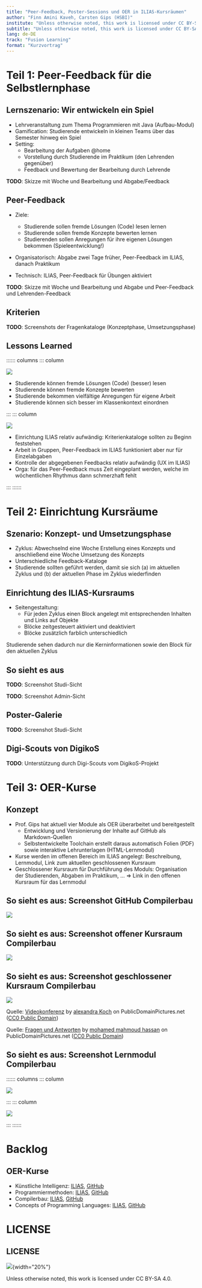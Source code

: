 ```yaml
---
title: "Peer-Feedback, Poster-Sessions und OER in ILIAS-Kursräumen"
author: "Finn Amini Kaveh, Carsten Gips (HSBI)"
institute: "Unless otherwise noted, this work is licensed under CC BY-SA 4.0."
subtitle: "Unless otherwise noted, this work is licensed under CC BY-SA 4.0."
lang: de-DE
track: "Fusion Learning"
format: "Kurzvortrag"
---
```



<!--
Das Projekt DigikoS hat im letzten Jahr die beiden Module "Künstliche Intelligenz" (KI) und "Programmiermethoden" (PM) am Campus Minden unterstützt. Beide Veranstaltungen sind durch moderne Lehrkonzepte und eine enge Verschmelzung digitaler und analoger Elemente geprägt und werden im Flipped Classroom durchgeführt; die Veranstaltung KI wird zudem in internationaler Kooperation organisiert. In beiden Projekten sollte die Selbstlernphase gestärkt und das Peer-Learning gefördert werden, in KI war zusätzlich die Aktivierung der Studierenden im Internationalisierungskontext ein wichtiges Ziel.

Wir möchten in unserem Beitrag unsere Erfahrungen beim Peer-Feedback zu Übungsaufgaben im ILIAS, bei digitalen Selbsttests zur Lernfortschrittskontrolle, bei der Durchführung von Poster-Sessions und der Einrichtung einer Poster-Galerie sowie bei der Bildung von internationalen Studierenden-Tandems teilen. Darüber hinaus werden wir einen Einblick in die Gestaltung der ILIAS-Kursräume geben, die jeweils aus einem offenen Kursraum für das OER-Lehr-/Lernmaterial sowie einem geschlossenen Kursraum für die Semesterorganisation und Abgaben bestanden. Hierzu wurde eine interessante Lösung entwickelt, um den Studierenden zeitgesteuert die in einer bestimmten Woche relevanten ILIAS-Objekte zu präsentieren.
-->


# Teil 1: Peer-Feedback für die Selbstlernphase

## Lernszenario: Wir entwickeln ein Spiel

-   Lehrveranstaltung zum Thema Programmieren mit Java (Aufbau-Modul)
-   Gamification: Studierende entwickeln in kleinen Teams über das Semester hinweg ein Spiel
-   Setting:
    -   Bearbeitung der Aufgaben @home
    -   Vorstellung durch Studierende im Praktikum (den Lehrenden gegenüber)
    -   Feedback und Bewertung der Bearbeitung durch Lehrende

**TODO**: Skizze mit Woche und Bearbeitung und Abgabe/Feedback

## Peer-Feedback

-   Ziele:
    -   Studierende sollen fremde Lösungen (Code) lesen lernen
    -   Studierende sollen fremde Konzepte bewerten lernen
    -   Studierenden sollen Anregungen für ihre eigenen Lösungen bekommen (Spieleentwicklung!)

-   Organisatorisch: Abgabe zwei Tage früher, Peer-Feedback im ILIAS, danach Praktikum
-   Technisch: ILIAS, Peer-Feedback für Übungen aktiviert

**TODO**: Skizze mit Woche und Bearbeitung und Abgabe und Peer-Feedback und Lehrenden-Feedback

## Kriterien

**TODO**: Screenshots der Fragenkataloge (Konzeptphase, Umsetzungsphase)

## Lessons Learned

:::::: columns
::: column

![](img/was_war_gut.png)

-   Studierende können fremde Lösungen (Code) (besser) lesen
-   Studierende können fremde Konzepte bewerten
-   Studierende bekommen vielfältige Anregungen für eigene Arbeit
-   Studierende können sich besser im Klassenkontext einordnen

:::
::: column

![](img/was_koennte_besser_sein.png)

-   Einrichtung ILIAS relativ aufwändig: Kriterienkataloge sollten zu Beginn feststehen
-   Arbeit in Gruppen, Peer-Feedback im ILIAS funktioniert aber nur für Einzelabgaben
-   Kontrolle der abgegebenen Feedbacks relativ aufwändig (UX im ILIAS)
-   Orga: für das Peer-Feedback muss Zeit eingeplant werden, welche im wöchentlichen Rhythmus dann schmerzhaft fehlt

:::
::::::



# Teil 2: Einrichtung Kursräume

## Szenario: Konzept- und Umsetzungsphase
<!-- TODO: ausblenden? -->

-   Zyklus: Abwechselnd eine Woche Erstellung eines Konzepts und anschließend eine Woche Umsetzung des Konzepts
-   Unterschiedliche Feedback-Kataloge
-   Studierende sollten geführt werden, damit sie sich (a) im aktuellen Zyklus und (b) der aktuellen Phase im Zyklus wiederfinden

## Einrichtung des ILIAS-Kursraums
<!-- TODO: ausblenden? -->

-   Seitengestaltung:
    -   Für jeden Zyklus einen Block angelegt mit entsprechenden Inhalten und Links auf Objekte
    -   Blöcke zeitgesteuert aktiviert und deaktiviert
    -   Blöcke zusätzlich farblich unterschiedlich

Studierende sehen dadurch nur die Kerninformationen sowie den Block für den aktuellen Zyklus

## So sieht es aus

**TODO**: Screenshot Studi-Sicht

**TODO**: Screenshot Admin-Sicht

## Poster-Galerie

**TODO**: Screenshot Studi-Sicht

## Digi-Scouts von DigikoS

**TODO**: Unterstützung durch Digi-Scouts vom DigikoS-Projekt



# Teil 3: OER-Kurse

## Konzept

-   Prof. Gips hat aktuell vier Module als OER überarbeitet und bereitgestellt
    -   Entwicklung und Versionierung der Inhalte auf GitHub als Markdown-Quellen
    -   Selbstentwickelte Toolchain erstellt daraus automatisch Folien (PDF) sowie interaktive Lehrunterlagen (HTML-Lernmodul)
-   Kurse werden im offenen Bereich im ILIAS angelegt: Beschreibung, Lernmodul, Link zum aktuellen geschlossenen Kursraum
-   Geschlossener Kursraum für Durchführung des Moduls: Organisation der Studierenden, Abgaben im Praktikum, ... => Link in den offenen Kursraum für das Lernmodul

## So sieht es aus: Screenshot GitHub Compilerbau

![](img/screenshot_cb_github.png)

## So sieht es aus: Screenshot offener Kursraum Compilerbau

![](img/screenshot_cb_oer.png)

## So sieht es aus: Screenshot geschlossener Kursraum Compilerbau

![](img/screenshot_cb_ilias.png)

Quelle: [Videokonferenz](https://www.publicdomainpictures.net/de/view-image.php?image=387148&picture=videokonferenz) by [alexandra Koch](https://www.publicdomainpictures.net/de/browse-author.php?a=155932) on PublicDomainPictures.net ([CC0 Public Domain](http://creativecommons.org/publicdomain/zero/1.0/))

Quelle: [Fragen und Antworten](https://www.publicdomainpictures.net/de/view-image.php?image=387458&picture=fragen-und-antworten) by [mohamed mahmoud hassan](https://www.publicdomainpictures.net/de/browse-author.php?a=138450) on PublicDomainPictures.net ([CC0 Public Domain](http://creativecommons.org/publicdomain/zero/1.0/))

## So sieht es aus: Screenshot Lernmodul Compilerbau

:::::: columns
::: column

![](img/screenshot_cb_lernmodul.png)

:::
::: column

![](img/screenshot_cb_lernmodul_session.png)

:::
::::::



# Backlog

## OER-Kurse

-   Künstliche Intelligenz: [ILIAS](https://www.hsbi.de/elearning/goto.php?target=crs_1089753&client_id=FH-Bielefeld), [GitHub](https://github.com/Artificial-Intelligence-HSBI-TDU/KI-Vorlesung)
-   Programmiermethoden: [ILIAS](https://www.hsbi.de/elearning/goto.php?target=crs_1089782&client_id=FH-Bielefeld), [GitHub](https://github.com/Programmiermethoden/PM-Lecture)
-   Compilerbau: [ILIAS](https://www.hsbi.de/elearning/goto.php?target=crs_1089779&client_id=FH-Bielefeld), [GitHub](https://github.com/Compiler-CampusMinden/CB-Vorlesung-Bachelor)
-   Concepts of Programming Languages: [ILIAS](https://www.hsbi.de/elearning/goto.php?target=crs_1302203&client_id=FH-Bielefeld), [GitHub](https://github.com/Compiler-CampusMinden/CB-Vorlesung-Master)



# LICENSE

## LICENSE

![](https://licensebuttons.net/l/by-sa/4.0/88x31.png){width="20%"}

Unless otherwise noted, this work is licensed under CC BY-SA 4.0.

